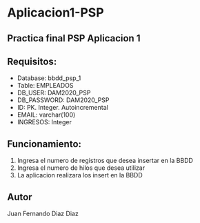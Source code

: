 # Aplicacion1-PSP
## Practica final PSP Aplicacion 1
## Requisitos:
- Database: bbdd_psp_1
- Table: EMPLEADOS
- DB_USER: DAM2020_PSP
- DB_PASSWORD: DAM2020_PSP
- ID: PK. Integer. Autoincremental
- EMAIL: varchar(100)
- INGRESOS: Integer

## Funcionamiento: 
1. Ingresa el numero de registros que desea insertar en la BBDD
2. Ingresa el numero de hilos que desea utilizar
3. La aplicacion realizara los insert en la BBDD

## Autor
Juan Fernando Diaz Diaz

